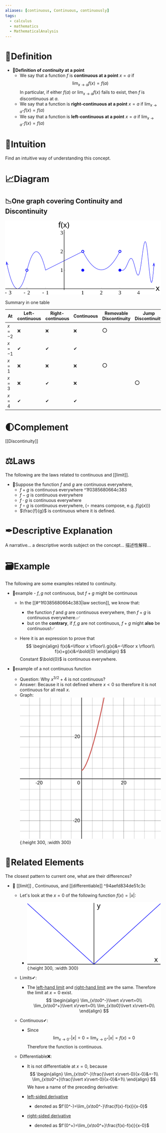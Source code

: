 ```yaml
---
aliases: [continuous, Continuous, continuously]
tags:
  - calculus
  - mathematics
  - MathematicalAnalysis
---
```



# 📝Definition
- 📌**Definition of *continuity* at a point**
    - We say that a function $f$ is **continuous at a point** $x=a$ if
      $$
      \lim_{x\to a}f(x) = f(a)
      $$
      In particular, if either $f(a)$ or $\lim_{x\to a}f(x)$ fails to exist, then $f$ is discontinuous at $a$.
    - We say that a function is **right-continuous at a point** $x=a$ if $\lim_{x\to a^+}f(x) = f(a)$
    - We say that a function is **left-continuous at a point** $x=a$ if $\lim_{x\to a^-}f(x) = f(a)$
    
# 🧠Intuition
Find an intuitive way of understanding this concept.
# 📈Diagram

## 📉One graph covering Continuity and Discontinuity
![|300](../assets/images_u0lim2_continuitytest2.svg)

Summary in one table

| At     | Left-continuous | Right-continuous | Continuous | Removable Discontinuity | Jump Discontinuity |
| ------ | --------------- | ---------------- | ---------- | ----------------------- | ------------------ |
| $x=-2$ | ❌               | ❌                | ❌          | ⭕                       |                    |
| $x=-1$ | ✔               | ✔                | ✔          |                         |                    |
| $x=1$  | ❌               | ❌                | ❌          | ⭕                       |                    |
| $x=3$  | ❌               | ✔                | ❌          |                         | ⭕                  |
| $x=4$  | ✔               | ✔                | ✔          |                         |                    |

# 🌓Complement
[[Discontinuity]]
# ⚖Laws
The following are the laws related to continuous and [[limit]].
- 📌Suppose the function $f$ and $g$ are continuous everywhere,
    - $f+g$ is continuous everywhere ^1f0385680664c383
    - $f-g$ is continuous everywhere
    - $f\cdot g$ is continuous everywhere
    - $f\circ g$ is continuous everywhere,  ($\circ$ means compose, e.g. $f(g(x))$)
    - $\frac{f}{g}$ is continuous where it is defined.
    
# ✒Descriptive Explanation
A narrative... a descriptive words subject on the concept... 描述性解释…
# 🗃Example
The following are some examples related to continuity.
- 📌example -  $f,g$ not continuous, but $f+g$ might be continuous
    - In the [[#^1f0385680664c383|law section]], we know that:
        - the function $f$ and $g$ are continuous everywhere, then $f+g$ is continuous everywhere.✅
        - but on the **contrary**, if $f,g$ are not continuous, $f+g$ might **also** be continuous!✅
        
    - Here it is an expression to prove that
      $$
      \begin{align}
      f(x)&=\lfloor x \rfloor\\
      g(x)&=-\lfloor x \rfloor\\
      f(x)+g(x)&=\bold{0}
      \end{align}
      $$
      Constant $\bold{0}$ is continuous everywhere.
    
- 📌example of a not continuous function
    - Question: Why $x^{3/2}+4$ is not continuous?
    - Answer: Because it is not defined where $x<0$ so therefore it is not continuous for all reall $x$.
    - Graph:
      ![name](../assets/x_32_4.svg){:height 300, :width 300}
    

# 🌱Related Elements
 The closest pattern to current one, what are their differences?
- 📌 [[limit]] , Continuous, and [[differentiable]] ^94aefd834de51c3c
    - Let's look at the $x=0$ of the following function $f(x)=\lvert x\rvert$:
        - ![name](../assets/images_u1der2_absolute.svg){:height 300, :width 300}
        
    - Limits✔:
        - The <u>left-hand limit</u> and <u>right-hand limit</u> are the same. Therefore the limit at $x=0$ exist.
          $$
          \begin{align}
          \lim_{x\to0^-}\lvert x\rvert=0\\
          \lim_{x\to0^+}\lvert x\rvert=0\\
          \lim_{x\to0}\lvert x\rvert=0\\
          \end{align}
          $$
        
    - Continuous✔:
        - Since
          $$
          \lim_{x\to0^-}\lvert x\rvert=0=\lim_{x\to0^+}\lvert x\rvert=f(x)=0
          $$
          Therefore the function is continuous.
        
    - Differentiable❌:
        - It is not differentiable at $x=0$, because
          $$
          \begin{align}
          \lim_{x\to0^-}\frac{\lvert x\rvert-0}{x-0}&=-1\\
          \lim_{x\to0^+}\frac{\lvert x\rvert-0}{x-0}&=1\\
          \end{align}
          $$
          We have a name of the preceding derivative:
        - <u>left-sided derivative</u>
            - denoted as $f'(0^-)=\lim_{x\to0^-}\frac{f(x)-f(x)}{x-0}$
            
        - <u>right-sided derivative</u>
            - denoted as $f'(0^+)=\lim_{x\to0^+}\frac{f(x)-f(x)}{x-0}$
            
